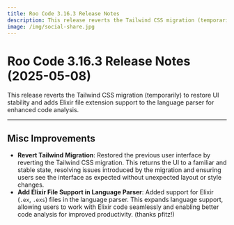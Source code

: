 ```yaml
---
title: Roo Code 3.16.3 Release Notes
description: This release reverts the Tailwind CSS migration (temporarily) to restore UI stability and adds Elixir file extension support to the language parser for enhanced code analysis.
image: /img/social-share.jpg
---
```


# Roo Code 3.16.3 Release Notes (2025-05-08)

This release reverts the Tailwind CSS migration (temporarily) to restore UI stability and adds Elixir file extension support to the language parser for enhanced code analysis.

---

## Misc Improvements
*   **Revert Tailwind Migration**: Restored the previous user interface by reverting the Tailwind CSS migration. This returns the UI to a familiar and stable state, resolving issues introduced by the migration and ensuring users see the interface as expected without unexpected layout or style changes.
*   **Add Elixir File Support in Language Parser**: Added support for Elixir (`.ex`, `.exs`) files in the language parser. This expands language support, allowing users to work with Elixir code seamlessly and enabling better code analysis for improved productivity. (thanks pfitz!)